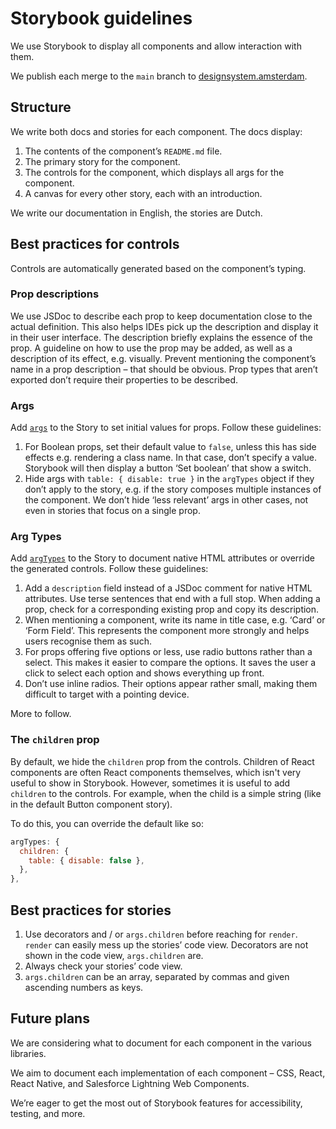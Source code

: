 <!-- @license CC0-1.0 -->

# Storybook guidelines

We use Storybook to display all components and allow interaction with them.

We publish each merge to the `main` branch to [designsystem.amsterdam](https://designsystem.amsterdam/).

## Structure

We write both docs and stories for each component.
The docs display:

1. The contents of the component’s `README.md` file.
2. The primary story for the component.
3. The controls for the component, which displays all args for the component.
4. A canvas for every other story, each with an introduction.

We write our documentation in English, the stories are Dutch.

## Best practices for controls

Controls are automatically generated based on the component’s typing.

### Prop descriptions

We use JSDoc to describe each prop to keep documentation close to the actual definition.
This also helps IDEs pick up the description and display it in their user interface.
The description briefly explains the essence of the prop.
A guideline on how to use the prop may be added, as well as a description of its effect, e.g. visually.
Prevent mentioning the component’s name in a prop description – that should be obvious.
Prop types that aren’t exported don’t require their properties to be described.

### Args

Add [`args`](https://storybook.js.org/docs/react/writing-stories/args) to the Story to set initial values for props.
Follow these guidelines:

1. For Boolean props, set their default value to `false`,
   unless this has side effects e.g. rendering a class name.
   In that case, don’t specify a value.
   Storybook will then display a button ‘Set boolean’ that show a switch.
2. Hide args with `table: { disable: true }` in the `argTypes` object if they don’t apply to the story,
   e.g. if the story composes multiple instances of the component.
   We don’t hide ‘less relevant’ args in other cases, not even in stories that focus on a single prop.

### Arg Types

Add [`argTypes`](https://storybook.js.org/docs/api/arg-types) to the Story to document native HTML attributes or override the generated controls.
Follow these guidelines:

1. Add a `description` field instead of a JSDoc comment for native HTML attributes.
   Use terse sentences that end with a full stop.
   When adding a prop, check for a corresponding existing prop and copy its description.
2. When mentioning a component, write its name in title case, e.g. ‘Card’ or ‘Form Field’.
   This represents the component more strongly and helps users recognise them as such.
3. For props offering five options or less, use radio buttons rather than a select.
   This makes it easier to compare the options.
   It saves the user a click to select each option and shows everything up front.
4. Don’t use inline radios.
   Their options appear rather small, making them difficult to target with a pointing device.

More to follow.

### The `children` prop

By default, we hide the `children` prop from the controls.
Children of React components are often React components themselves, which isn't very useful to show in Storybook.
However, sometimes it is useful to add `children` to the controls.
For example, when the child is a simple string (like in the default Button component story).

To do this, you can override the default like so:

```js
argTypes: {
  children: {
    table: { disable: false },
  },
},
```

## Best practices for stories

1. Use decorators and / or `args.children` before reaching for `render`. `render` can easily mess up the stories’ code view.
   Decorators are not shown in the code view, `args.children` are.
2. Always check your stories’ code view.
3. `args.children` can be an array, separated by commas and given ascending numbers as keys.

## Future plans

We are considering what to document for each component in the various libraries.

We aim to document each implementation of each component – CSS, React, React Native, and Salesforce Lightning Web Components.

We’re eager to get the most out of Storybook features for accessibility, testing, and more.
